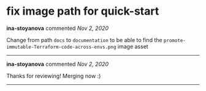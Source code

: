 # fix image path for quick-start

**ina-stoyanova** commented *Nov 2, 2020*

Change from path `docs` to `documentation` to be able to find the `promote-immutable-Terraform-code-across-envs.png` image asset
<br />
***


**ina-stoyanova** commented *Nov 2, 2020*

Thanks for reviewing! Merging now :) 
***

